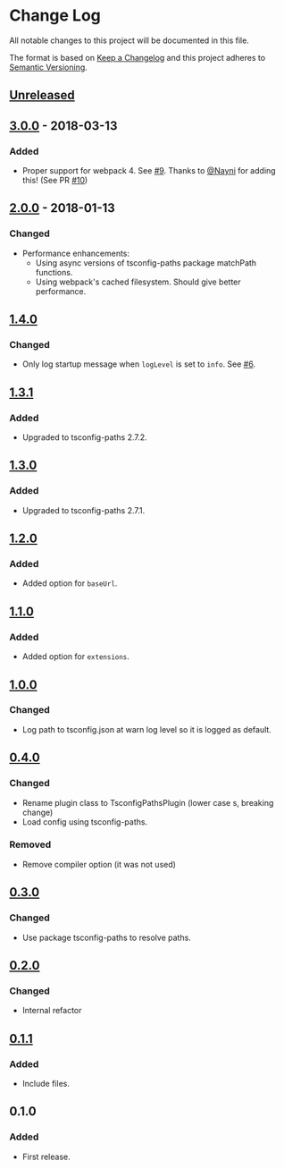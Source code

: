 # Change Log

All notable changes to this project will be documented in this file.

The format is based on [Keep a Changelog](http://keepachangelog.com/) and this
project adheres to [Semantic Versioning](http://semver.org/).

## [Unreleased]

## [3.0.0] - 2018-03-13

### Added

* Proper support for webpack 4. See [#9](https://github.com/dividab/tsconfig-paths-webpack-plugin/issues/9). Thanks to [@Nayni](https://github.com/Nayni) for adding this! (See PR [#10](https://github.com/dividab/tsconfig-paths-webpack-plugin/pull/10))

## [2.0.0] - 2018-01-13

### Changed

* Performance enhancements:
  * Using async versions of tsconfig-paths package matchPath functions.
  * Using webpack's cached filesystem. Should give better performance.

## [1.4.0]

### Changed

* Only log startup message when `logLevel` is set to `info`. See [#6](https://github.com/dividab/tsconfig-paths-webpack-plugin/issues/6).

## [1.3.1]

### Added

* Upgraded to tsconfig-paths 2.7.2.

## [1.3.0]

### Added

* Upgraded to tsconfig-paths 2.7.1.

## [1.2.0]

### Added

* Added option for `baseUrl`.

## [1.1.0]

### Added

* Added option for `extensions`.

## [1.0.0]

### Changed

* Log path to tsconfig.json at warn log level so it is logged as default.

## [0.4.0]

### Changed

* Rename plugin class to TsconfigPathsPlugin (lower case s, breaking change)
* Load config using tsconfig-paths.

### Removed

* Remove compiler option (it was not used)

## [0.3.0]

### Changed

* Use package tsconfig-paths to resolve paths.

## [0.2.0]

### Changed

* Internal refactor

## [0.1.1]

### Added

* Include files.

## 0.1.0

### Added

* First release.

[unreleased]: https://github.com/dividab/tsconfig-paths-webpack-plugin/compare/3.0.0...master
[3.0.0]: https://github.com/dividab/tsconfig-paths-webpack-plugin/compare/2.0.0...3.0.0
[2.0.0]: https://github.com/dividab/tsconfig-paths-webpack-plugin/compare/1.4.0...2.0.0
[1.4.0]: https://github.com/dividab/tsconfig-paths-webpack-plugin/compare/1.3.1...1.4.0
[1.3.1]: https://github.com/dividab/tsconfig-paths-webpack-plugin/compare/1.3.0...1.3.1
[1.3.0]: https://github.com/dividab/tsconfig-paths-webpack-plugin/compare/1.2.0...1.3.0
[1.2.0]: https://github.com/dividab/tsconfig-paths-webpack-plugin/compare/1.1.0...1.2.0
[1.1.0]: https://github.com/dividab/tsconfig-paths-webpack-plugin/compare/1.0.0...1.1.0
[1.0.0]: https://github.com/dividab/tsconfig-paths-webpack-plugin/compare/0.4.0...1.0.0
[0.4.0]: https://github.com/dividab/tsconfig-paths-webpack-plugin/compare/0.3.0...0.4.0
[0.3.0]: https://github.com/dividab/tsconfig-paths-webpack-plugin/compare/0.2.0...0.3.0
[0.2.0]: https://github.com/dividab/tsconfig-paths-webpack-plugin/compare/0.1.1...0.2.0
[0.1.1]: https://github.com/dividab/tsconfig-paths-webpack-plugin/compare/0.1.0...0.1.1
